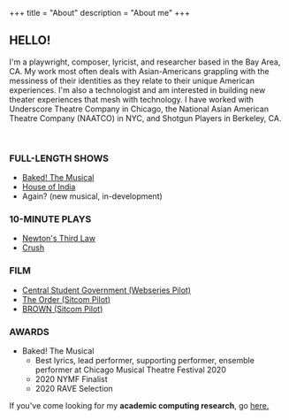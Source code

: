+++
title = "About"
description = "About me"
+++

<h2> HELLO! </h2> 

I'm a playwright, composer, lyricist, and researcher based in the Bay Area, CA.
My work most often deals with Asian-Americans grappling with the messiness of
their identities as they relate to their unique American experiences. I'm also
a technologist and am interested in building new theater experiences that mesh
with technology. I have worked with Underscore Theatre Company in Chicago, the
National Asian American Theatre Company (NAATCO) in NYC, and Shotgun Players in
Berkeley, CA.

<br>

<h3> FULL-LENGTH SHOWS </h3>

- <a href="https://bakedthemusical.com" target="_blank">Baked! The Musical</a>
- <a href="https://newplayexchange.org/plays/1586609/house-india" target="_blank">House of India</a>
- Again? (new musical, in-development)

<h3> 10-MINUTE PLAYS </h3>

- <a href="https://newplayexchange.org/plays/911760/newtons-third-law" target="_blank">Newton's Third Law</a>
- <a href="https://newplayexchange.org/plays/879662/crush" target="_blank">Crush</a>

<h3> FILM </h3>

- <a href="https://www.youtube.com/watch?v=WIfOAzYZO8Q" target="_blank">Central Student Government (Webseries Pilot) </a>
- <a href="https://kumarde.com/scripts/the_order.pdf" target="_blank"> The Order (Sitcom Pilot) </a>
- <a href="https://kumarde.com/scripts/brown.pdf" target="_blank"> BROWN (Sitcom Pilot) </a>

<h3> AWARDS </h3>

- Baked! The Musical
    - Best lyrics, lead performer, supporting performer, ensemble performer at Chicago Musical Theatre Festival 2020
    - 2020 NYMF Finalist
    - 2020 RAVE Selection

If you've come looking for my <b>academic computing research</b>, go <a href="https://kumarde.com" target="_blank">here.</a>
